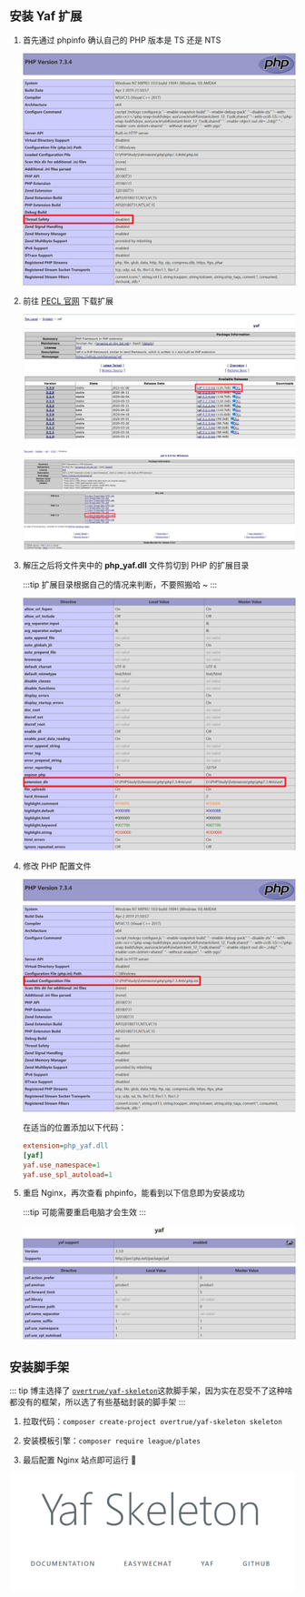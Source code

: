## 安装 Yaf 扩展

1. 首先通过 phpinfo 确认自己的 PHP 版本是 TS 还是 NTS

    ![file](/images/PHP/搭建Yaf脚手架/thread-safety.png)

2. 前往 [PECL 官网](http://pecl.php.net/package/yaf) 下载扩展

    ![file](/images/PHP/搭建Yaf脚手架/dll.png)
    
    ![file](/images/PHP/搭建Yaf脚手架/download.png)

3. 解压之后将文件夹中的 **php_yaf.dll** 文件剪切到 PHP 的扩展目录

    :::tip
    扩展目录根据自己的情况来判断，不要照搬哈 ~
    :::
    
    ![file](/images/PHP/搭建Yaf脚手架/extension_dir.png)

4. 修改 PHP 配置文件

    ![file](/images/PHP/搭建Yaf脚手架/ini.png)
    
    在适当的位置添加以下代码：
    
    ```ini
    extension=php_yaf.dll
    [yaf]
    yaf.use_namespace=1
    yaf.use_spl_autoload=1
    ```

5. 重启 Nginx，再次查看 phpinfo，能看到以下信息即为安装成功

    :::tip
    可能需要重启电脑才会生效
    :::
    
    ![file](/images/PHP/搭建Yaf脚手架/success.png)

## 安装脚手架

::: tip
博主选择了 [`overtrue/yaf-skeleton`](https://github.com/overtrue/yaf-skeleton)这款脚手架，因为实在忍受不了这种啥都没有的框架，所以选了有些基础封装的脚手架
:::

1. 拉取代码：`composer create-project overtrue/yaf-skeleton skeleton`

2. 安装模板引擎：`composer require league/plates`

3. 最后配置 Nginx 站点即可运行 :tada:

![file](/images/PHP/搭建Yaf脚手架/website.png)

